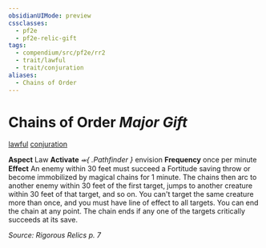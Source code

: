 ```yaml
---
obsidianUIMode: preview
cssclasses:
  - pf2e
  - pf2e-relic-gift
tags:
  - compendium/src/pf2e/rr2
  - trait/lawful
  - trait/conjuration
aliases:
  - Chains of Order
---
```

# Chains of Order *Major Gift*  
[lawful](rules/traits/lawful.md "Lawful Item Trait")  [conjuration](rules/traits/conjuration.md "Conjuration Item Trait")  

**Aspect** Law
**Activate** *⬺{ .Pathfinder }* envision
**Frequency** once per minute
**Effect** An enemy within 30 feet must succeed a Fortitude saving throw or become immobilized by magical chains for 1 minute. The chains then arc to another enemy within 30 feet of the first target, jumps to another creature within 30 feet of that target, and so on. You can't target the same creature more than once, and you must have line of effect to all targets. You can end the chain at any point. The chain ends if any one of the targets critically succeeds at its save.

*Source: Rigorous Relics p. 7*  